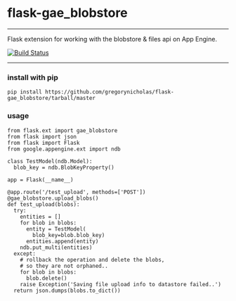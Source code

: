 # flask-gae_blobstore

--------------

Flask extension for working with the blobstore & files api on App Engine.

[![Build Status](https://travis-ci.org/gregorynicholas/flask-gae_blobstore.png?branch=master)](https://travis-ci.org/gregorynicholas/flask-gae_blobstore)

----

### install with pip
`pip install https://github.com/gregorynicholas/flask-gae_blobstore/tarball/master`

### usage

    from flask.ext import gae_blobstore
    from flask import json
    from flask import Flask
    from google.appengine.ext import ndb

    class TestModel(ndb.Model):
      blob_key = ndb.BlobKeyProperty()

    app = Flask(__name__)

    @app.route('/test_upload', methods=['POST'])
    @gae_blobstore.upload_blobs()
    def test_upload(blobs):
      try:
        entities = []
        for blob in blobs:
          entity = TestModel(
            blob_key=blob.blob_key)
          entities.append(entity)
        ndb.put_multi(entities)
      except:
        # rollback the operation and delete the blobs,
        # so they are not orphaned..
        for blob in blobs:
          blob.delete()
        raise Exception('Saving file upload info to datastore failed..')
      return json.dumps(blobs.to_dict())


